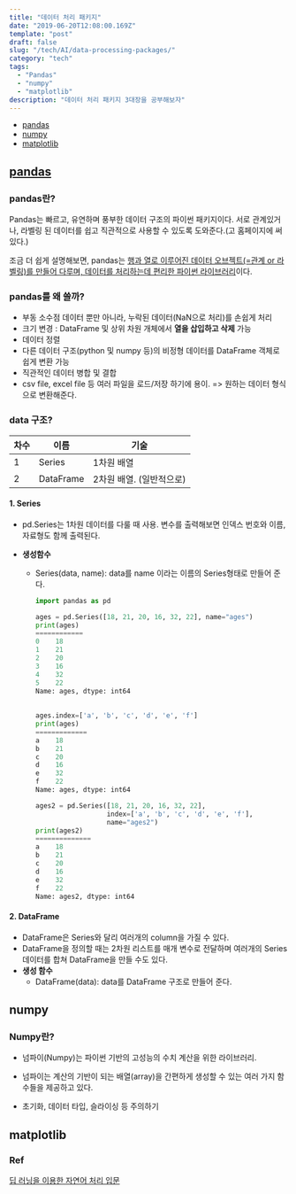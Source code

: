 ```yaml
---
title: "데이터 처리 패키지"
date: "2019-06-20T12:08:00.169Z"
template: "post"
draft: false
slug: "/tech/AI/data-processing-packages/"
category: "tech"
tags:
  - "Pandas"
  - "numpy"
  - "matplotlib"
description: "데이터 처리 패키지 3대장을 공부해보자"
---
```


- [pandas](#pandas)
- [numpy](#numpy)
- [matplotlib](#matplotlib)







## [pandas](<http://pandas.pydata.org/pandas-docs/stable/getting_started/overview.html#data-structures>)

### pandas란?

Pandas는 빠르고, 유연하며 풍부한 데이터 구조의 파이썬 패키지이다. 서로 관계있거나, 라벨링 된 데이터를 쉽고 직관적으로 사용할 수 있도록 도와준다.(고 홈페이지에 써있다.)

조금 더 쉽게 설명해보면, pandas는 <u>행과 열로 이루어진 데이터 오브젝트(=관계 or 라벨링)를 만들어 다루며, 데이터를 처리하는데 편리한 파이썬 라이브러리</u>이다.

### pandas를 왜 쓸까?

+ 부동 소수점 데이터 뿐만 아니라, 누락된 데이터(NaN으로 처리)를 손쉽게 처리
+ 크기 변경 : DataFrame 및 상위 차원 개체에서 **열을 삽입하고 삭제** 가능
+ 데이터 정렬
+ 다른 데이터 구조(python 및 numpy 등)의 비정형 데이터를 DataFrame 객체로 쉽게 변환 가능
+ 직관적인 데이터 병합 및 결합
+ csv file, excel file 등 여러 파일을 로드/저장 하기에 용이. => 원하는 데이터 형식으로 변환해준다.



### data 구조?

| 차수 | 이름      | 기술                     |
| ---- | --------- | ------------------------ |
| 1    | Series    | 1차원 배열               |
| 2    | DataFrame | 2차원 배열. (일반적으로) |



#### 1. Series

+ pd.Series는 1차원 데이터를 다룰 때 사용. 변수를 출력해보면 인덱스 번호와 이름, 자료형도 함께 출력된다.

+ **생성함수**

  + Series(data, name): data를 name 이라는 이름의 Series형태로 만들어 준다.

    ```python
    import pandas as pd
    
    ages = pd.Series([18, 21, 20, 16, 32, 22], name="ages")
    print(ages)
    ============
    0    18
    1    21
    2    20
    3    16
    4    32
    5    22
    Name: ages, dtype: int64
            
            
    ages.index=['a', 'b', 'c', 'd', 'e', 'f']
    print(ages)
    =============
    a    18
    b    21
    c    20
    d    16
    e    32
    f    22
    Name: ages, dtype: int64
    
    ages2 = pd.Series([18, 21, 20, 16, 32, 22],
                      index=['a', 'b', 'c', 'd', 'e', 'f'],
                      name="ages2")
    print(ages2)
    ==============
    a    18
    b    21
    c    20
    d    16
    e    32
    f    22
    Name: ages2, dtype: int64
    
    ```

    

#### 2. DataFrame

+ DataFrame은 Series와 달리 여러개의 column을 가질 수 있다.
+ DataFrame을 정의할 때는 2차원 리스트를 매개 변수로 전달하며 여러개의 Series 데이터를 합쳐 DataFrame을 만들 수도 있다.
+ **생성 함수**
  + DataFrame(data): data를 DataFrame 구조로 만들어 준다.





## numpy

### Numpy란?

+ 넘파이(Numpy)는 파이썬 기반의 고성능의 수치 계산을 위한 라이브러리.
+ 넘파이는 계산의 기반이 되는 배열(array)을 간편하게 생성할 수 있는 여러 가지 함수들을 제공하고 있다.



+ 초기화, 데이터 타입, 슬라이싱 등 주의하기







## matplotlib













### Ref

[딥 러닝을 이용한 자연어 처리 입문](<https://wikidocs.net/32829>)

